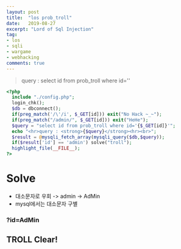 ```yaml
---
layout: post
title:  "los prob_troll"
date:   2019-08-27
excerpt: "Lord of Sql Injection"
tag:
- los
- sqli
- wargame
- webhacking
comments: true
---
```

> query : select id from prob_troll where id=''

~~~ php
<?php  
  include "./config.php"; 
  login_chk(); 
  $db = dbconnect(); 
  if(preg_match('/\'/i', $_GET[id])) exit("No Hack ~_~");
  if(preg_match("/admin/", $_GET[id])) exit("HeHe");
  $query = "select id from prob_troll where id='{$_GET[id]}'";
  echo "<hr>query : <strong>{$query}</strong><hr><br>";
  $result = @mysqli_fetch_array(mysqli_query($db,$query));
  if($result['id'] == 'admin') solve("troll");
  highlight_file(__FILE__);
?>
~~~

# Solve

* 대소문자로 우회 -> admin -> AdMin
* mysql에서는 대소문자 구별

### ?id=AdMin

## TROLL Clear!
